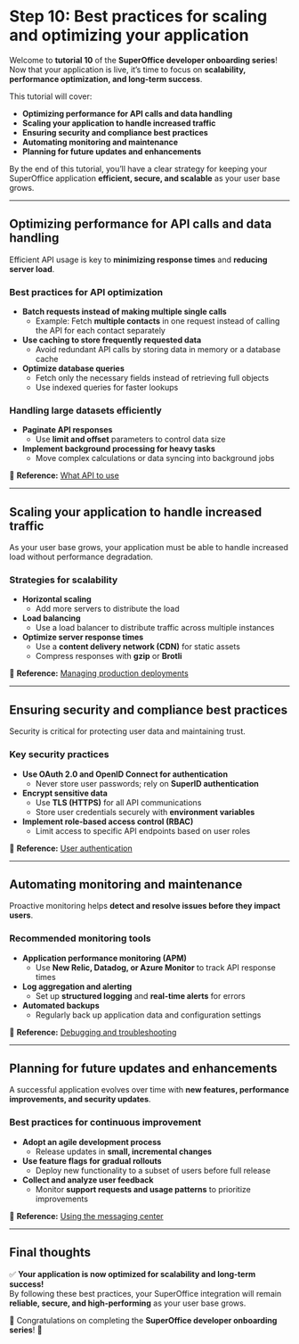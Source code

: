 # Step 10: Best practices for scaling and optimizing your application  

Welcome to **tutorial 10** of the **SuperOffice developer onboarding series**! Now that your application is live, it’s time to focus on **scalability, performance optimization, and long-term success**.  

This tutorial will cover:  

* **Optimizing performance for API calls and data handling**  
* **Scaling your application to handle increased traffic**  
* **Ensuring security and compliance best practices**  
* **Automating monitoring and maintenance**  
* **Planning for future updates and enhancements**  

By the end of this tutorial, you’ll have a clear strategy for keeping your SuperOffice application **efficient, secure, and scalable** as your user base grows.  

---

## Optimizing performance for API calls and data handling  

Efficient API usage is key to **minimizing response times** and **reducing server load**.  

### **Best practices for API optimization**  

* **Batch requests instead of making multiple single calls**  
  * Example: Fetch **multiple contacts** in one request instead of calling the API for each contact separately  
* **Use caching to store frequently requested data**  
  * Avoid redundant API calls by storing data in memory or a database cache  
* **Optimize database queries**  
  * Fetch only the necessary fields instead of retrieving full objects  
  * Use indexed queries for faster lookups  

### **Handling large datasets efficiently**  

* **Paginate API responses**  
  * Use **limit and offset** parameters to control data size  
* **Implement background processing for heavy tasks**  
  * Move complex calculations or data syncing into background jobs  

📌 **Reference:** [What API to use](what-api-to-use.md)  

---

## Scaling your application to handle increased traffic  

As your user base grows, your application must be able to handle increased load without performance degradation.  

### **Strategies for scalability**  

* **Horizontal scaling**  
  * Add more servers to distribute the load  
* **Load balancing**  
  * Use a load balancer to distribute traffic across multiple instances  
* **Optimize server response times**  
  * Use a **content delivery network (CDN)** for static assets  
  * Compress responses with **gzip** or **Brotli**  

📌 **Reference:** [Managing production deployments](versioning.md)  

---

## Ensuring security and compliance best practices  

Security is critical for protecting user data and maintaining trust.  

### **Key security practices**  

* **Use OAuth 2.0 and OpenID Connect for authentication**  
  * Never store user passwords; rely on **SuperID authentication**  
* **Encrypt sensitive data**  
  * Use **TLS (HTTPS)** for all API communications  
  * Store user credentials securely with **environment variables**  
* **Implement role-based access control (RBAC)**  
  * Limit access to specific API endpoints based on user roles  

📌 **Reference:** [User authentication](user-contexts.md)  

---

## Automating monitoring and maintenance  

Proactive monitoring helps **detect and resolve issues before they impact users**.  

### **Recommended monitoring tools**  

* **Application performance monitoring (APM)**  
  * Use **New Relic, Datadog, or Azure Monitor** to track API response times  
* **Log aggregation and alerting**  
  * Set up **structured logging** and **real-time alerts** for errors  
* **Automated backups**  
  * Regularly back up application data and configuration settings  

📌 **Reference:** [Debugging and troubleshooting](helper-application.md)  

---

## Planning for future updates and enhancements  

A successful application evolves over time with **new features, performance improvements, and security updates**.  

### **Best practices for continuous improvement**  

* **Adopt an agile development process**  
  * Release updates in **small, incremental changes**  
* **Use feature flags for gradual rollouts**  
  * Deploy new functionality to a subset of users before full release  
* **Collect and analyze user feedback**  
  * Monitor **support requests and usage patterns** to prioritize improvements  

📌 **Reference:** [Using the messaging center](message-center.md)  

---

## Final thoughts  

✅ **Your application is now optimized for scalability and long-term success!**  
By following these best practices, your SuperOffice integration will remain **reliable, secure, and high-performing** as your user base grows.  

🚀 Congratulations on completing the **SuperOffice developer onboarding series**! 🎉